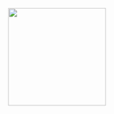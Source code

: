 <div id="header" align="center">
  <img src="https://giphy.com/gifs/life-interesting-footage-ZVik7pBtu9dNS?utm_source=media-link&utm_medium=landing&utm_campaign=Media%20Links&utm_term=" width="200"/>
</div>
